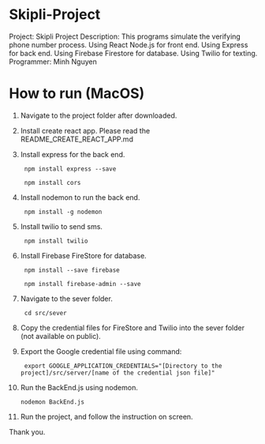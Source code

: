 # Skipli-Project

Project: Skipli Project
Description: This programs simulate the verifying phone number process.
             Using React Node.js for front end.
             Using Express for back end.
             Using Firebase Firestore for database.
             Using Twilio for texting.
Programmer: Minh Nguyen

# How to run (MacOS)

1. Navigate to the project folder after downloaded.

2. Install create react app. Please read the README_CREATE_REACT_APP.md
  
3. Install express for the back end.
  
        npm install express --save
  
        npm install cors
  
4. Install nodemon to run the back end.
  
        npm install -g nodemon
  
5. Install twilio to send sms.
  
        npm install twilio
  
6. Install Firebase FireStore for database.
  
        npm install --save firebase
  
        npm install firebase-admin --save
  
7. Navigate to the sever folder.
  
        cd src/sever
  
8. Copy the credential files for FireStore and Twilio into the sever folder (not available on public).

9. Export the Google credential file using command:
  
        export GOOGLE_APPLICATION_CREDENTIALS="[Directory to the project]/src/server/[name of the credential json file]"

10. Run the BackEnd.js using nodemon.
  
        nodemon BackEnd.js
  
11. Run the project, and follow the instruction on screen.

Thank you.
  
  
                

  
  

  
